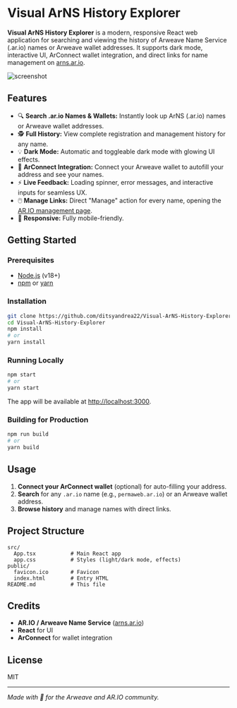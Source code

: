 # Visual ArNS History Explorer

**Visual ArNS History Explorer** is a modern, responsive React web application for searching and viewing the history of Arweave Name Service (.ar.io) names or Arweave wallet addresses. It supports dark mode, interactive UI, ArConnect wallet integration, and direct links for name management on [arns.ar.io](https://arns.ar.io).

![screenshot](./screenshot.png)

## Features

- 🔍 **Search .ar.io Names & Wallets:** Instantly look up ArNS (.ar.io) names or Arweave wallet addresses.
- 🕵️ **Full History:** View complete registration and management history for any name.
- 💡 **Dark Mode:** Automatic and toggleable dark mode with glowing UI effects.
- 🔑 **ArConnect Integration:** Connect your Arweave wallet to autofill your address and see your names.
- ⚡ **Live Feedback:** Loading spinner, error messages, and interactive inputs for seamless UX.
- 🖱️ **Manage Links:** Direct "Manage" action for every name, opening the [AR.IO management page](https://arns.ar.io/#/manage/names/).
- 📱 **Responsive:** Fully mobile-friendly.

## Getting Started

### Prerequisites

- [Node.js](https://nodejs.org/) (v18+)
- [npm](https://www.npmjs.com/) or [yarn](https://yarnpkg.com/)

### Installation

```bash
git clone https://github.com/ditsyandrea22/Visual-ArNS-History-Explorer.git
cd Visual-ArNS-History-Explorer
npm install
# or
yarn install
```

### Running Locally

```bash
npm start
# or
yarn start
```

The app will be available at [http://localhost:3000](http://localhost:3000).

### Building for Production

```bash
npm run build
# or
yarn build
```

## Usage

1. **Connect your ArConnect wallet** (optional) for auto-filling your address.
2. **Search** for any `.ar.io` name (e.g., `permaweb.ar.io`) or an Arweave wallet address.
3. **Browse history** and manage names with direct links.

## Project Structure

```
src/
  App.tsx           # Main React app
  app.css           # Styles (light/dark mode, effects)
public/
  favicon.ico       # Favicon
  index.html        # Entry HTML
README.md           # This file
```

## Credits

- **AR.IO / Arweave Name Service** ([arns.ar.io](https://arns.ar.io))
- **React** for UI
- **ArConnect** for wallet integration

## License

MIT

---

*Made with 💙 for the Arweave and AR.IO community.*
